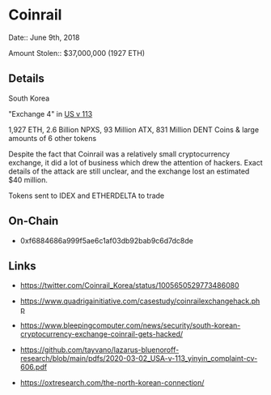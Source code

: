 # Coinrail

Date:: June 9th, 2018

Amount Stolen:: $37,000,000 (1927 ETH)



## Details

South Korea

"Exchange 4" in [US v 113](https://github.com/tayvano/lazarus-bluenoroff-research/blob/main/pdfs/2020-03-02_USA-v-113_yinyin_complaint-cv-606.pdf)

1,927 ETH, 2.6 Billion NPXS, 93 Million ATX, 831 Million DENT Coins & large amounts of 6 other tokens

Despite the fact that Coinrail was a relatively small cryptocurrency exchange, it did a lot of business which drew the attention of hackers. Exact details of the attack are still unclear, and the exchange lost an estimated $40 million.

Tokens sent to IDEX and ETHERDELTA to trade



## On-Chain

- 0xf6884686a999f5ae6c1af03db92bab9c6d7dc8de




## Links

- https://twitter.com/Coinrail_Korea/status/1005650529773486080

- https://www.quadrigainitiative.com/casestudy/coinrailexchangehack.php

- https://www.bleepingcomputer.com/news/security/south-korean-cryptocurrency-exchange-coinrail-gets-hacked/

- https://github.com/tayvano/lazarus-bluenoroff-research/blob/main/pdfs/2020-03-02_USA-v-113_yinyin_complaint-cv-606.pdf

- https://oxtresearch.com/the-north-korean-connection/